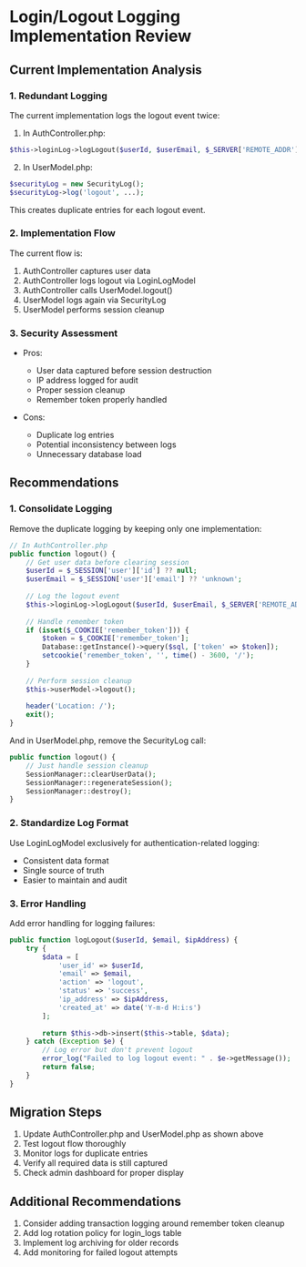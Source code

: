 # Login/Logout Logging Implementation Review

## Current Implementation Analysis

### 1. Redundant Logging
The current implementation logs the logout event twice:

1. In AuthController.php:
```php
$this->loginLog->logLogout($userId, $userEmail, $_SERVER['REMOTE_ADDR']);
```

2. In UserModel.php:
```php
$securityLog = new SecurityLog();
$securityLog->log('logout', ...);
```

This creates duplicate entries for each logout event.

### 2. Implementation Flow
The current flow is:
1. AuthController captures user data
2. AuthController logs logout via LoginLogModel
3. AuthController calls UserModel.logout()
4. UserModel logs again via SecurityLog
5. UserModel performs session cleanup

### 3. Security Assessment
* Pros:
  - User data captured before session destruction
  - IP address logged for audit
  - Proper session cleanup
  - Remember token properly handled

* Cons:
  - Duplicate log entries
  - Potential inconsistency between logs
  - Unnecessary database load

## Recommendations

### 1. Consolidate Logging
Remove the duplicate logging by keeping only one implementation:

```php
// In AuthController.php
public function logout() {
    // Get user data before clearing session
    $userId = $_SESSION['user']['id'] ?? null;
    $userEmail = $_SESSION['user']['email'] ?? 'unknown';
    
    // Log the logout event
    $this->loginLog->logLogout($userId, $userEmail, $_SERVER['REMOTE_ADDR']);
    
    // Handle remember token
    if (isset($_COOKIE['remember_token'])) {
        $token = $_COOKIE['remember_token'];
        Database::getInstance()->query($sql, ['token' => $token]);
        setcookie('remember_token', '', time() - 3600, '/');
    }
    
    // Perform session cleanup
    $this->userModel->logout();
    
    header('Location: /');
    exit();
}
```

And in UserModel.php, remove the SecurityLog call:
```php
public function logout() {
    // Just handle session cleanup
    SessionManager::clearUserData();
    SessionManager::regenerateSession();
    SessionManager::destroy();
}
```

### 2. Standardize Log Format
Use LoginLogModel exclusively for authentication-related logging:
- Consistent data format
- Single source of truth
- Easier to maintain and audit

### 3. Error Handling
Add error handling for logging failures:
```php
public function logLogout($userId, $email, $ipAddress) {
    try {
        $data = [
            'user_id' => $userId,
            'email' => $email,
            'action' => 'logout',
            'status' => 'success',
            'ip_address' => $ipAddress,
            'created_at' => date('Y-m-d H:i:s')
        ];
        
        return $this->db->insert($this->table, $data);
    } catch (Exception $e) {
        // Log error but don't prevent logout
        error_log("Failed to log logout event: " . $e->getMessage());
        return false;
    }
}
```

## Migration Steps

1. Update AuthController.php and UserModel.php as shown above
2. Test logout flow thoroughly
3. Monitor logs for duplicate entries
4. Verify all required data is still captured
5. Check admin dashboard for proper display

## Additional Recommendations

1. Consider adding transaction logging around remember token cleanup
2. Add log rotation policy for login_logs table
3. Implement log archiving for older records
4. Add monitoring for failed logout attempts